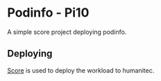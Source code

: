 # Podinfo - Pi10

A simple score project deploying podinfo.

## Deploying

[Score](https://score.dev/) is used to deploy the workload to humanitec.
